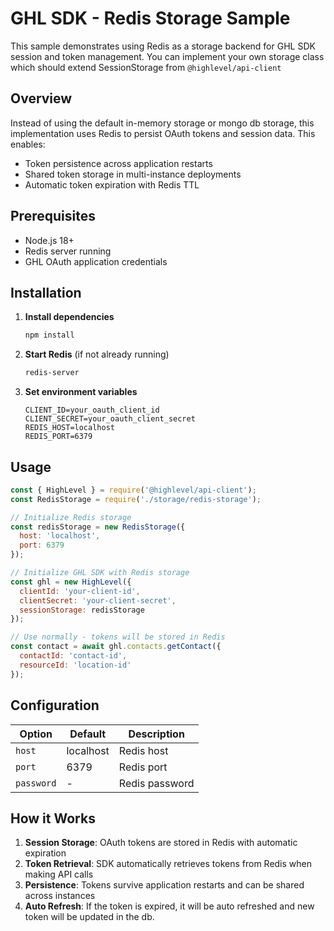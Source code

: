 # GHL SDK - Redis Storage Sample

This sample demonstrates using Redis as a storage backend for GHL SDK session and token management. You can implement your own storage class which should extend SessionStorage from `@highlevel/api-client`

## Overview

Instead of using the default in-memory storage or mongo db storage, this implementation uses Redis to persist OAuth tokens and session data. This enables:
- Token persistence across application restarts
- Shared token storage in multi-instance deployments
- Automatic token expiration with Redis TTL

## Prerequisites

- Node.js 18+
- Redis server running
- GHL OAuth application credentials

## Installation

1. **Install dependencies**
   ```bash
   npm install
   ```

2. **Start Redis** (if not already running)
   ```bash
   redis-server
   ```

3. **Set environment variables**
   ```env
   CLIENT_ID=your_oauth_client_id
   CLIENT_SECRET=your_oauth_client_secret
   REDIS_HOST=localhost
   REDIS_PORT=6379
   ```

## Usage

```javascript
const { HighLevel } = require('@highlevel/api-client');
const RedisStorage = require('./storage/redis-storage');

// Initialize Redis storage
const redisStorage = new RedisStorage({
  host: 'localhost',
  port: 6379
});

// Initialize GHL SDK with Redis storage
const ghl = new HighLevel({
  clientId: 'your-client-id',
  clientSecret: 'your-client-secret',
  sessionStorage: redisStorage
});

// Use normally - tokens will be stored in Redis
const contact = await ghl.contacts.getContact({
  contactId: 'contact-id',
  resourceId: 'location-id'
});
```

## Configuration

| Option | Default | Description |
|--------|---------|-------------|
| `host` | localhost | Redis host |
| `port` | 6379 | Redis port |
| `password` | - | Redis password |

## How it Works

1. **Session Storage**: OAuth tokens are stored in Redis with automatic expiration
2. **Token Retrieval**: SDK automatically retrieves tokens from Redis when making API calls
3. **Persistence**: Tokens survive application restarts and can be shared across instances
4. **Auto Refresh**: If the token is expired, it will be auto refreshed and new token will be updated in the db. 